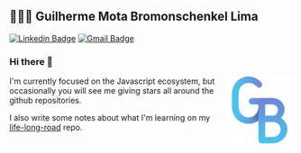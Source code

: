 ## 🙋🏽‍♂️ Guilherme Mota Bromonschenkel Lima

[![Linkedin Badge](https://img.shields.io/badge/-Linkedin-blue?style=flat-square&logo=Linkedin&logoColor=white&link=https://www.linkedin.com/in/guilhermebkel)](https://www.linkedin.com/in/guilhermebkel) 
[![Gmail Badge](https://img.shields.io/badge/-Gmail-c14438?style=flat-square&logo=Gmail&logoColor=white&link=mailto:guilhermebromonschenkel@gmail.com)](mailto:guilhermebromonschenkel@gmail.com)

### Hi there 👋

<img src="./assets/logo.png" align="right" width="120">

I'm currently focused on the Javascript ecosystem, but occasionally you will see me giving stars all around the github repositories.

I also write some notes about what I'm learning on my [life-long-road](https://guilhermebkel.github.io/life-long-road) repo.
